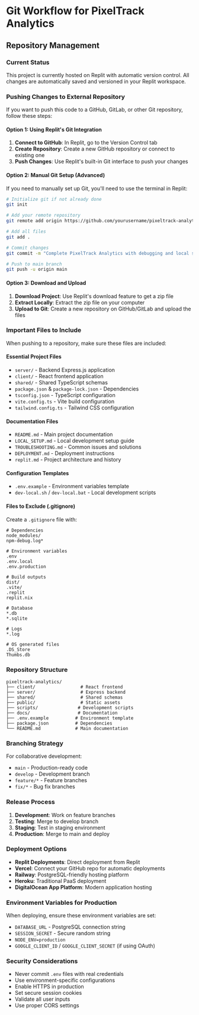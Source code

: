 # Git Workflow for PixelTrack Analytics

## Repository Management

### Current Status
This project is currently hosted on Replit with automatic version control. All changes are automatically saved and versioned in your Replit workspace.

### Pushing Changes to External Repository

If you want to push this code to a GitHub, GitLab, or other Git repository, follow these steps:

#### Option 1: Using Replit's Git Integration
1. **Connect to GitHub**: In Replit, go to the Version Control tab
2. **Create Repository**: Create a new GitHub repository or connect to existing one
3. **Push Changes**: Use Replit's built-in Git interface to push your changes

#### Option 2: Manual Git Setup (Advanced)
If you need to manually set up Git, you'll need to use the terminal in Replit:

```bash
# Initialize git if not already done
git init

# Add your remote repository
git remote add origin https://github.com/yourusername/pixeltrack-analytics.git

# Add all files
git add .

# Commit changes
git commit -m "Complete PixelTrack Analytics with debugging and local setup"

# Push to main branch
git push -u origin main
```

#### Option 3: Download and Upload
1. **Download Project**: Use Replit's download feature to get a zip file
2. **Extract Locally**: Extract the zip file on your computer
3. **Upload to Git**: Create a new repository on GitHub/GitLab and upload the files

### Important Files to Include

When pushing to a repository, make sure these files are included:

#### Essential Project Files
- `server/` - Backend Express.js application
- `client/` - React frontend application
- `shared/` - Shared TypeScript schemas
- `package.json` & `package-lock.json` - Dependencies
- `tsconfig.json` - TypeScript configuration
- `vite.config.ts` - Vite build configuration
- `tailwind.config.ts` - Tailwind CSS configuration

#### Documentation Files
- `README.md` - Main project documentation
- `LOCAL_SETUP.md` - Local development setup guide
- `TROUBLESHOOTING.md` - Common issues and solutions
- `DEPLOYMENT.md` - Deployment instructions
- `replit.md` - Project architecture and history

#### Configuration Templates
- `.env.example` - Environment variables template
- `dev-local.sh` / `dev-local.bat` - Local development scripts

#### Files to Exclude (.gitignore)
Create a `.gitignore` file with:
```
# Dependencies
node_modules/
npm-debug.log*

# Environment variables
.env
.env.local
.env.production

# Build outputs
dist/
.vite/
.replit
replit.nix

# Database
*.db
*.sqlite

# Logs
*.log

# OS generated files
.DS_Store
Thumbs.db
```

### Repository Structure
```
pixeltrack-analytics/
├── client/                 # React frontend
├── server/                 # Express backend
├── shared/                 # Shared schemas
├── public/                 # Static assets
├── scripts/               # Development scripts
├── docs/                  # Documentation
├── .env.example          # Environment template
├── package.json          # Dependencies
└── README.md             # Main documentation
```

### Branching Strategy
For collaborative development:
- `main` - Production-ready code
- `develop` - Development branch
- `feature/*` - Feature branches
- `fix/*` - Bug fix branches

### Release Process
1. **Development**: Work on feature branches
2. **Testing**: Merge to develop branch
3. **Staging**: Test in staging environment
4. **Production**: Merge to main and deploy

### Deployment Options
- **Replit Deployments**: Direct deployment from Replit
- **Vercel**: Connect your GitHub repo for automatic deployments
- **Railway**: PostgreSQL-friendly hosting platform
- **Heroku**: Traditional PaaS deployment
- **DigitalOcean App Platform**: Modern application hosting

### Environment Variables for Production
When deploying, ensure these environment variables are set:
- `DATABASE_URL` - PostgreSQL connection string
- `SESSION_SECRET` - Secure random string
- `NODE_ENV=production`
- `GOOGLE_CLIENT_ID` / `GOOGLE_CLIENT_SECRET` (if using OAuth)

### Security Considerations
- Never commit `.env` files with real credentials
- Use environment-specific configurations
- Enable HTTPS in production
- Set secure session cookies
- Validate all user inputs
- Use proper CORS settings